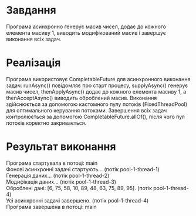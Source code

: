 # Завдання

Програма асинхронно генерує масив чисел, додає до кожного елемента масиву 1, виводить модифікований масив і завершує виконання всіх задач.

# Реалізація

Програма використовує CompletableFuture для асинхронного виконання задач: runAsync() повідомляє про старт процесу, supplyAsync() генерує масив чисел, thenApplyAsync() додає до кожного елемента масиву 1, а thenAcceptAsync() виводить оброблений масив. Виконання здійснюється за допомогою кастомного пулу потоків (FixedThreadPool) для оптимального керування потоками. Завершення всіх задач контролюється за допомогою CompletableFuture.allOf(), після чого пул потоків коректно закривається.

# Результат виконання

Програма стартувала в потоці: main  
Фонові асинхронні задачі стартують... (потік pool-1-thread-1)  
Генерація даних... (потік pool-1-thread-2)  
Модифікація даних... (потік pool-1-thread-3)  
Оброблені дані: [6, 75, 58, 10, 89, 48, 63, 75, 89, 95]. (потік pool-1-thread-4)  
Усі асинхронні задачі завершено. (потік pool-1-thread-4)  
Програма завершена в потоці: main
